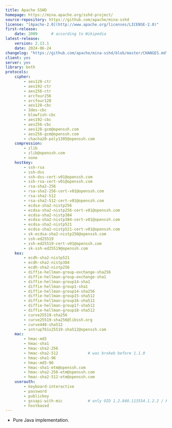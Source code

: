 ```yaml
---
title: Apache SSHD
homepage: https://mina.apache.org/sshd-project/
source-repository: https://github.com/apache/mina-sshd
license: "[Apache-2.0](http://www.apache.org/licenses/LICENSE-2.0)"
first-release:
    date: 2009      # according to Wikipedia
latest-release:
    version: 2.13.1
    date: 2024-06-24
changelog: "https://github.com/apache/mina-sshd/blob/master/CHANGES.md"
client: yes
server: yes
library: both
protocols:
    cipher:
        - aes128-ctr
        - aes192-ctr
        - aes256-ctr
        - arcfour256
        - arcfour128
        - aes128-cbc
        - 3des-cbc
        - blowfish-cbc
        - aes192-cbc
        - aes256-cbc
        - aes128-gcm@openssh.com
        - aes256-gcm@openssh.com
        - chacha20-poly1305@openssh.com
    compression:
        - zlib
        - zlib@openssh.com
        - none
    hostkey:
        - ssh-rsa
        - ssh-dss
        - ssh-dss-cert-v01@openssh.com
        - ssh-rsa-cert-v01@openssh.com
        - rsa-sha2-256
        - rsa-sha2-256-cert-v01@openssh.com
        - rsa-sha2-512
        - rsa-sha2-512-cert-v01@openssh.com
        - ecdsa-sha2-nistp256
        - ecdsa-sha2-nistp256-cert-v01@openssh.com
        - ecdsa-sha2-nistp384
        - ecdsa-sha2-nistp384-cert-v01@openssh.com
        - ecdsa-sha2-nistp521
        - ecdsa-sha2-nistp521-cert-v01@openssh.com
        - sk-ecdsa-sha2-nistp256@openssh.com
        - ssh-ed25519
        - ssh-ed25519-cert-v01@openssh.com
        - sk-ssh-ed25519@openssh.com
    kex:
        - ecdh-sha2-nistp521
        - ecdh-sha2-nistp384
        - ecdh-sha2-nistp256
        - diffie-hellman-group-exchange-sha256
        - diffie-hellman-group-exchange-sha1
        - diffie-hellman-group14-sha1
        - diffie-hellman-group1-sha1
        - diffie-hellman-group14-sha256
        - diffie-hellman-group15-sha512
        - diffie-hellman-group16-sha512
        - diffie-hellman-group17-sha512
        - diffie-hellman-group18-sha512
        - curve25519-sha256
        - curve25519-sha256@libssh.org
        - curve448-sha512
        - sntrup761x25519-sha512@openssh.com
    mac:
        - hmac-md5
        - hmac-sha1
        - hmac-sha2-256
        - hmac-sha2-512             # was brokeb before 1.1.0
        - hmac-sha1-96
        - hmac-md5-96
        - hmac-sha1-etm@openssh.com
        - hmac-sha2-256-etm@openssh.com
        - hmac-sha2-512-etm@openssh.com
    userauth:
        - keyboard-interactive
        - password
        - publickey
        - gssapi-with-mic           # only OID 1.2.840.113554.1.2.2 / Kerberos
        - hostbased
---
```

* Pure Java implementation.
